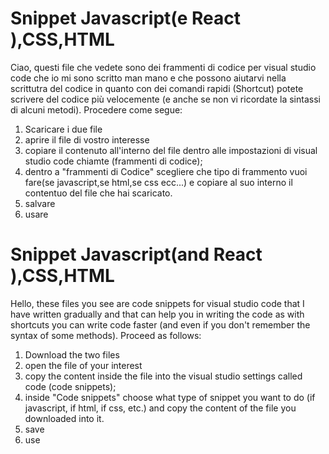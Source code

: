 # Snippet Javascript(e React ),CSS,HTML
Ciao,
questi file che vedete sono dei frammenti di codice per visual studio code che io mi sono scritto man mano e che possono aiutarvi nella scrittutra del codice in quanto con dei comandi rapidi (Shortcut) potete scrivere del codice più velocemente (e anche se non vi ricordate la sintassi di alcuni metodi).
Procedere come segue:
1. Scaricare i due file
2. aprire il file di vostro interesse
3. copiare il contenuto all'interno del file dentro alle impostazioni di visual studio code chiamte (frammenti di codice);
4.  dentro a "frammenti di Codice" scegliere che tipo di frammento vuoi fare(se javascript,se html,se css ecc...) e copiare al suo interno il contentuo del file che hai scaricato.
5.  salvare
6. usare

# Snippet Javascript(and React ),CSS,HTML
Hello,
these files you see are code snippets for visual studio code that I have written gradually and that can help you in writing the code as with shortcuts you can write code faster (and even if you don't remember the syntax of some methods).
Proceed as follows:
1.  Download the two files
2.  open the file of your interest
3.  copy the content inside the file into the visual studio settings called code (code snippets);
4.  inside "Code snippets" choose what type of snippet you want to do (if javascript, if html, if css, etc.) and copy the content of the file you downloaded into it.
5.  save
6. use
